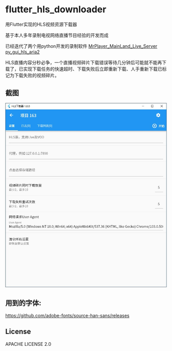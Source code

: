 # flutter_hls_downloader

用Flutter实现的HLS视频资源下载器

基于本人多年录制电视网络直播节目经验的开发而成

已经迭代了两个用python开发的录制软件
[MrPlayer_MainLand_Live_Server](https://github.com/gzlock/MrPlayer_MainLand_Live_Server)
[py_gui_hls_aria2](https://github.com/gzlock/py_gui_hls_aria2)

HLS直播内容分秒必争，一个直播视频碎片下载错误等待几分钟后可能就不能再下载了，已实现下载任务的快速超时、下载失败后立即重新下载、人手重新下载已标记为下载失败的视频碎片。

## 截图

![截图](https://raw.githubusercontent.com/gzlock/images/master/flutter_hls_downloader/project_page.jpg)

## 用到的字体:

https://github.com/adobe-fonts/source-han-sans/releases

## License

APACHE LICENSE 2.0
